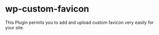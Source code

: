 # wp-custom-favicon
This Plugin permits you to add and upload custom favicon very easily for your site.

